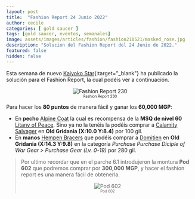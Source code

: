 ```yaml
---
layout: post
title:  "Fashion Report 24 Junio 2022"
author: cecile
categories: [ gold saucer ]
tags: [gold saucer, eventos, semanales]
image: assets/images/articles/fashion/fashion210521/masked_rose.jpg
description: "Solucion del Fashion Report del 24 Junio de 2022."
featured: false
hidden: false
---
```


Esta semana de nuevo [Kaiyoko Star](https://twitter.com/kaiyokostar){:target="_blank"} ha publicado la solución para el Fashion Report, la cual podéis ver a continuación.

<p align="center"><img src="{{ site.baseurl }}/assets/images/articles/fashion/fashion220624/freport_230.jpg" alt="Fashion Report 230">
<br/>
<sub><sup>Fashion Report 230</sup></sub></p>

Para hacer los **80 puntos** de manera fácil y ganar los **60,000 MGP**:

- En **pecho** <a href="https://eu.finalfantasyxiv.com/lodestone/playguide/db/item/1747c179521" class="eorzeadb_link" target="_blank">Alpine Coat</a> la cual es recompensa de la **MSQ de nivel 60** <a href="https://eu.finalfantasyxiv.com/lodestone/playguide/db/quest/15530701908/" class="eorzeadb_link" target="_blank">Litany of Peace</a>. Sino ya no la tenéis la podéis comprar a <a href="https://eu.finalfantasyxiv.com/lodestone/playguide/db/shop/350cd619ffd/?item=1747c179521&type=gil" class="eorzeadb_link" target="_blank"> Calamity Salvager</a> en **Old Gridania (X:10.0 Y:8.4)** por 100 gil.
- En **manos** <a href="https://eu.finalfantasyxiv.com/lodestone/playguide/db/item/d7f8a5add2b/" class="eorzeadb_link" target="_blank">Hempen Bracers</a> que podéis comprar a <a href="https://eu.finalfantasyxiv.com/lodestone/playguide/db/shop/5c0bdbdc542/?item=791b438d0fe&type=gil" class="eorzeadb_link" target="_blank">Domitien</a> en **Old Gridania (X:14.3 Y:9.8)** en la categoría *Purchase Purchase Diciple of War Gear > Purchase Gear (Lv. 0-19)* por 280 gil.


<blockquote>
Por ultimo recordar que en el parche 6.1 introdujeron la montura <b>Pod 602</b> que podremos comprar por <b>300,000 MGP</b>, y hacer el fashion report es una manera fácil de obtenerla.
<br/>
<p align="center">
    <img src="{{ site.baseurl }}/assets/images/articles/fashion/fashion220408/pod602.jpg" alt="Pod 602"/><br/>
    <sub><sup>Pod 602</sup></sub>
</p>
</blockquote>